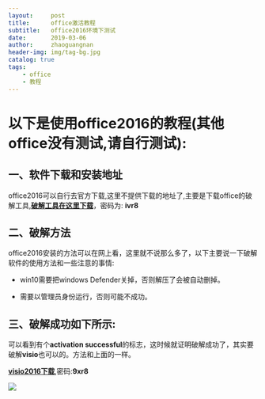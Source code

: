 ```yaml
---
layout:     post
title:      office激活教程
subtitle:   office2016环境下测试
date:       2019-03-06
author:     zhaoguangnan
header-img: img/tag-bg.jpg
catalog: true
tags:
    - office
    - 教程
---
```


# 以下是使用office2016的教程(其他office没有测试,请自行测试):

## 一、软件下载和安装地址

office2016可以自行去官方下载,这里不提供下载的地址了,主要是下载office的破解工具,**[破解工具在这里下载](https://pan.baidu.com/s/1roWgFPXRily2LYLl5_14DA)**，密码为: **ivr8**

## 二、破解方法

office2016安装的方法可以在网上看，这里就不说那么多了，以下主要说一下破解软件的使用方法和一些注意的事情:

* win10需要把windows Defender关掉，否则解压了会被自动删掉。

* 需要以管理员身份运行，否则可能不成功。

## 三、破解成功如下所示:

可以看到有个**activation successful**的标志，这时候就证明破解成功了，其实要破解**visio**也可以的。方法和上面的一样。

**[visio2016下载](https://pan.baidu.com/s/1x-ep6zsaxq-lFC6QmTJfIQ)**,密码:**9xr8**



![](https://wx3.sinaimg.cn/mw600/af440ae2gy1gakdelxq9pj20up0hi0vw.jpg)

